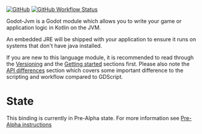 [![GitHub](https://img.shields.io/github/license/utopia-rise/godot-jvm?style=flat-square)](LICENSE)
[![GitHub Workflow Status](https://img.shields.io/github/workflow/status/utopia-rise/godot-jvm/CI?style=flat-square)](https://github.com/utopia-rise/godot-jvm/actions?query=workflow%3ACI)

Godot-Jvm is a Godot module which allows you to write your game or application logic in Kotlin on the JVM.

An embedded JRE will be shipped with your application to ensure it runs on systems that don't have java installed.

If you are new to this language module, it is recommended to read through the [Versioning](versioning.md) and the [Getting started](getting-started/gradle.md) sections first.
Please also note the [API differences](api-differences.md) section which covers some important difference to the scripting and workflow compared to GDScript.

# State
This binding is currently in Pre-Alpha state. For more information see [Pre-Alpha instructions](pre-alpha.md)